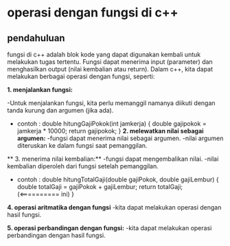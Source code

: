 # operasi dengan fungsi di c++

## pendahuluan

fungsi di c++ adalah blok kode yang dapat digunakan kembali untuk melakukan tugas tertentu. Fungsi dapat menerima input (parameter) 
dan menghasilkan output (nilai kembalian atau return). Dalam c++, kita dapat melakukan berbagai operasi dengan fungsi, seperti:

**1. menjalankan fungsi:**

-Untuk menjalankan fungsi, kita perlu memanggil namanya diikuti dengan tanda kurung dan argumen (jika ada).
- contoh : 
double hitungGajiPokok(int jamkerja)
{
  double gajipokok = jamkerja * 10000;
  return gajipokok;
}
**2. melewatkan nilai sebagai argumen:**
-fungsi dapat menerima nilai sebagai argumen.
-nilai argumen diteruskan ke dalam fungsi saat pemanggilan.

** 3. menerima nilai kembalian:**
-fungsi dapat mengembalikan nilai.
-nilai kembalian diperoleh dari fungsi setelah pemanggilan.
- contoh : 
double hitungTotalGaji(double gajiPokok, double gajiLembur)
{
  double totalGaji = gajiPokok + gajiLembur;
  return totalGaji; (<========== ini)
}

**4. operasi aritmatika dengan fungsi**
-kita dapat melakukan operasi dengan hasil fungsi.

**5. operasi perbandingan dengan fungsi:**
-kita dapat melakukan operasi perbandingan dengan hasil fungsi.


